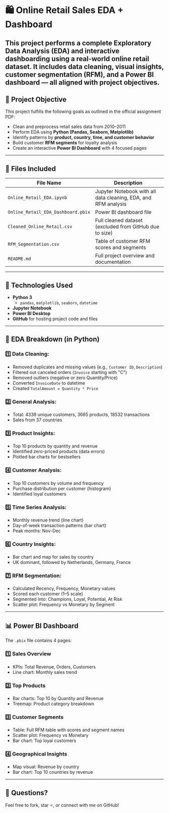# 🛍️ Online Retail Sales EDA + Dashboard
This project performs a complete **Exploratory Data Analysis (EDA)** and **interactive dashboarding** using a real-world online retail dataset. It includes data cleaning, visual insights, customer segmentation (RFM), and a Power BI dashboard — all aligned with project objectives.
---
## 📘 Project Objective
This project fulfills the following goals as outlined in the official assignment PDF:
- Clean and preprocess retail sales data from 2010–2011
- Perform EDA using **Python (Pandas, Seaborn, Matplotlib)**
- Identify patterns by **product, country, time, and customer behavior**
- Build customer **RFM segments** for loyalty analysis
- Create an interactive **Power BI Dashboard** with 4 focused pages
---
## 📂 Files Included
| File Name | Description |
|-----------|-------------|
| `Online_Retail_EDA.ipynb` | Jupyter Notebook with all data cleaning, EDA, and RFM analysis |
| `Online_Retail_EDA_Dashboard.pbix` | Power BI dashboard file |
| `Cleaned_Online_Retail.csv` | Full cleaned dataset (excluded from GitHub due to size) |
| `RFM_Segmentation.csv` | Table of customer RFM scores and segments |
| `README.md` | Full project overview and documentation |
---
## 🧪 Technologies Used
- **Python 3**
  - `pandas`, `matplotlib`, `seaborn`, `datetime`
- **Jupyter Notebook**
- **Power BI Desktop**
- **GitHub** for hosting project code and files
---
## 🔎 EDA Breakdown (in Python)
### 1️⃣ Data Cleaning:
- Removed duplicates and missing values (e.g., `Customer ID`, `Description`)
- Filtered out canceled orders (`Invoice` starting with "C")
- Removed outliers (negative or zero Quantity/Price)
- Converted `InvoiceDate` to datetime
- Created `TotalAmount = Quantity * Price`

### 2️⃣ General Analysis:
- Total: 4338 unique customers, 3665 products, 18532 transactions
- Sales from 37 countries

### 3️⃣ Product Insights:
- Top 10 products by quantity and revenue
- Identified zero-priced products (data errors)
- Plotted bar charts for bestsellers

### 4️⃣ Customer Analysis:
- Top 10 customers by volume and frequency
- Purchase distribution per customer (histogram)
- Identified loyal customers

### 5️⃣ Time Series Analysis:
- Monthly revenue trend (line chart)
- Day-of-week transaction patterns (bar chart)
- Peak months: Nov-Dec

### 6️⃣ Country Insights:
- Bar chart and map for sales by country
- UK dominant, followed by Netherlands, Germany, France

### 7️⃣ RFM Segmentation:
- Calculated Recency, Frequency, Monetary values
- Scored each customer (1–5 scale)
- Segmented into: Champions, Loyal, Potential, At Risk
- Scatter plot: Frequency vs Monetary by Segment
---
## 📊 Power BI Dashboard
The `.pbix` file contains 4 pages:
### 1️⃣ Sales Overview
- KPIs: Total Revenue, Orders, Customers
- Line chart: Monthly sales trend
### 2️⃣ Top Products
- Bar charts: Top 10 by Quantity and Revenue
- Treemap: Product category breakdown
### 3️⃣ Customer Segments
- Table: Full RFM table with scores and segment names
- Scatter plot: Frequency vs Monetary
- Bar chart: Top loyal customers
### 4️⃣ Geographical Insights
- Map visual: Revenue by country
- Bar chart: Top 10 countries by revenue
---

## 📩 Questions?
Feel free to fork, star ⭐, or connect with me on GitHub!
